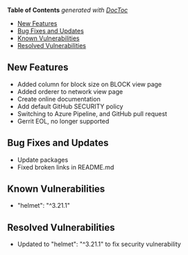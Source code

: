 <!-- START doctoc generated TOC please keep comment here to allow auto update -->
<!-- DON'T EDIT THIS SECTION, INSTEAD RE-RUN doctoc TO UPDATE -->
**Table of Contents**  *generated with [DocToc](https://github.com/thlorenz/doctoc)*

- [New Features](#new-features)
- [Bug Fixes and Updates](#bug-fixes-and-updates)
- [Known Vulnerabilities](#known-vulnerabilities)
- [Resolved Vulnerabilities](#resolved-vulnerabilities)

<!-- END doctoc generated TOC please keep comment here to allow auto update -->

<!-- (SPDX-License-Identifier: CC-BY-4.0) -->  <!-- Ensure there is a newline before, and after, this line -->

## New Features

* Added column for block size on BLOCK view page
* Added orderer to network view page
* Create online documentation
* Add default GitHub SECURITY policy
* Switching to Azure Pipeline, and GitHub pull request
* Gerrit EOL, no longer supported

## Bug Fixes and Updates

* Update packages
* Fixed broken links in README.md


## Known Vulnerabilities

* "helmet": "^3.21.1"

## Resolved Vulnerabilities

* Updated to "helmet": "^3.21.1"  to fix security vulnerability



